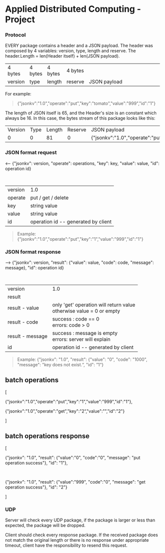 # Applied Distributed Computing - Project

<h3>Protocol</h3>

<P>
EVERY package contains a header and a JSON payload. The header was composed by 4 variables: version, type, length and reserve. 
The header.Length = len(Header itself) + len(JSON payload).
</P>

<table>
    <tr>
        <td>4 bytes</td>
        <td>4 bytes</td>
        <td>4 bytes</td>
        <td>4 bytes</td>
        <td></td>
    </tr>
    <tr>
        <td>version</td>
        <td>type</td>
        <td>length</td>
        <td>reserve</td>
        <td width=60%>JSON payload</td>
    </tr>
</table>
<P>
For example: 
<blockquote>
{"jsonkv":"1.0","operate":"put","key":"tomato","value":"999","id":"1"}
</blockquote>
</P>
<P>
The length of JSON itself is 65, and the Header's size is an constant which always be 16. In this case, the bytes stream of this package looks like this:
<table>
    <tr>
        <td>Version</td>
        <td>Type</td>
        <td>Length</td>
        <td>Reserve</td>
        <td>JSON payload</td>
    </tr>
    <tr>
        <td>0</td>
        <td>0</td>
        <td>81</td>
        <td>0</td>
        <td>{"jsonkv":"1.0","operate":"put","key":"1","value":"999","id":"1"}</td>
    </tr>
</table>
</P>

<h3>JSON format request</h3>
  <p> <-- {"jsonkv": version, "operate": operations, "key": key, "value": value, "id": operation id}</p>
  <p>
      <table>
        <tr><td>version</td><td>1.0</td></tr>
        <tr><td>operate</td><td>put / get / delete</td></tr>
        <tr><td>key</td><td>string value</td></tr>
        <tr><td>value</td><td>string value</td></tr>
        <tr><td>id</td><td>operation id -- generated by client</td></tr>
      </table>
  </p> 
  <blockquote>
    Example:
     {"jsonkv":"1.0","operate":"put","key":"1","value":"999","id":"1"}
  </blockquote>
<h3>JSON format response</h3>
  <p> --> {"jsonkv": version, "result": {"value": value, "code": code, "message": message}, "id": operation id}</p>
  <p>
      <table>
        <tr><td>version</td><td>1.0</td></tr>
        <tr><td>result</td><td> </td></tr>
        <tr><td>result - value</td><td>only 'get' operation will return value<br>otherwise value = 0 or empty</td></tr>
        <tr><td>result - code</td><td> success : code == 0<br>errors: code > 0</td></tr>
        <tr><td>result - message</td><td>success : message is empty<br>errors: server will explain</td></tr>
        <tr><td>id</td><td>operation id -- generated by client</td></tr>
      </table>
  </p>
 <blockquote>
    Example:
     {"jsonkv": "1.0", "result": {"value": "0", "code": "1000", "message": "key does not exist.“, "id": ”1“}
  </blockquote>

  <h2>batch operations</h2>
   [
   <p>{"jsonkv":"1.0","operate":"put","key":"1","value":"999","id":"1"},</p>
   <p>{"jsonkv":"1.0","operate":"get","key":"2“,"value":"","id":"2"}</p>
   ]
   </p>
  <h2>batch operations response</h2>
   [
   <p>{"jsonkv": "1.0", "result": {"value":"0", "code":"0", "message": "put operation success"}, "id": "1"},</p>
   <p>{"jsonkv": "1.0", "result": {"value":"999", "code":"0", "message": "get operation success"}, "id": "2"}</p>
   ]
   </p>

<h3>UDP</h3>
<P>
Server will check every UDP package, if the package is larger or less than expected, the package will be dropped.

Client should check every response package. If the received package does not match the original length or there is no response under appropriate timeout, client have the responsibility to resend this request.
</P>
